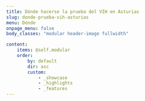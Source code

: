 ```yaml
---
title: Dónde hacerse la prueba del VIH en Asturias
slug: donde-prueba-vih-asturias
menu: Dónde
onpage_menu: false
body_classes: "modular header-image fullwidth"

content:
    items: @self.modular
    order:
        by: default
        dir: asc
        custom:
            - _showcase
            - _highlights
            - _features
---
```


